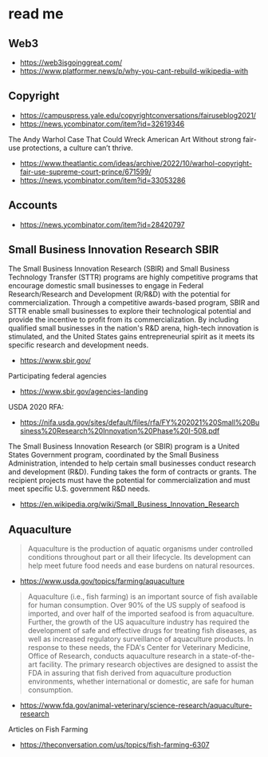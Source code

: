 # read me

## Web3

* https://web3isgoinggreat.com/
* https://www.platformer.news/p/why-you-cant-rebuild-wikipedia-with

## Copyright

* https://campuspress.yale.edu/copyrightconversations/fairuseblog2021/
* https://news.ycombinator.com/item?id=32619346

The Andy Warhol Case That Could Wreck American Art
Without strong fair-use protections, a culture can’t thrive.
* https://www.theatlantic.com/ideas/archive/2022/10/warhol-copyright-fair-use-supreme-court-prince/671599/
* https://news.ycombinator.com/item?id=33053286

## Accounts

* https://news.ycombinator.com/item?id=28420797


## Small Business Innovation Research SBIR

The Small Business Innovation Research (SBIR) and Small Business Technology Transfer (STTR) programs are highly competitive programs that encourage domestic small businesses to engage in Federal Research/Research and Development (R/R&D) with the potential for commercialization. Through a competitive awards-based program, SBIR and STTR enable small businesses to explore their technological potential and provide the incentive to profit from its commercialization. By including qualified small businesses in the nation's R&D arena, high-tech innovation is stimulated, and the United States gains entrepreneurial spirit as it meets its specific research and development needs.

* https://www.sbir.gov/

Participating federal agencies

* https://www.sbir.gov/agencies-landing

USDA 2020 RFA:

* https://nifa.usda.gov/sites/default/files/rfa/FY%202021%20Small%20Business%20Research%20Innovation%20Phase%20I-508.pdf

The Small Business Innovation Research (or SBIR) program is a United States Government program, coordinated by the Small Business Administration, intended to help certain small businesses conduct research and development (R&D). Funding takes the form of contracts or grants. The recipient projects must have the potential for commercialization and must meet specific U.S. government R&D needs.

* https://en.wikipedia.org/wiki/Small_Business_Innovation_Research


## Aquaculture

> Aquaculture is the production of aquatic organisms under controlled conditions throughout part or all their lifecycle. Its development can help meet future food needs and ease burdens on natural resources.

* https://www.usda.gov/topics/farming/aquaculture

>Aquaculture (i.e., fish farming) is an important source of fish available for human consumption. Over 90% of the US supply of seafood is imported, and over half of the imported seafood is from aquaculture. Further, the growth of the US aquaculture industry has required the development of safe and effective drugs for treating fish diseases, as well as increased regulatory surveillance of aquaculture products. In response to these needs, the FDA's Center for Veterinary Medicine, Office of Research, conducts aquaculture research in a state-of-the-art facility. The primary research objectives are designed to assist the FDA in assuring that fish derived from aquaculture production environments, whether international or domestic, are safe for human consumption.

* https://www.fda.gov/animal-veterinary/science-research/aquaculture-research


Articles on Fish Farming

* https://theconversation.com/us/topics/fish-farming-6307
